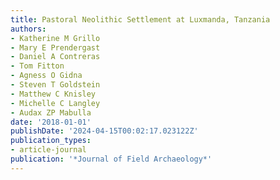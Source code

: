 ```yaml
---
title: Pastoral Neolithic Settlement at Luxmanda, Tanzania
authors:
- Katherine M Grillo
- Mary E Prendergast
- Daniel A Contreras
- Tom Fitton
- Agness O Gidna
- Steven T Goldstein
- Matthew C Knisley
- Michelle C Langley
- Audax ZP Mabulla
date: '2018-01-01'
publishDate: '2024-04-15T00:02:17.023122Z'
publication_types:
- article-journal
publication: '*Journal of Field Archaeology*'
---
```

